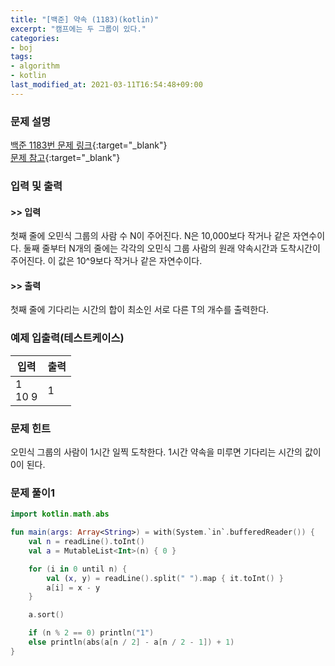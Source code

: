 ```yaml
---
title: "[백준] 약속 (1183)(kotlin)"
excerpt: "캠프에는 두 그룹이 있다."
categories:
- boj
tags:
- algorithm
- kotlin
last_modified_at: 2021-03-11T16:54:48+09:00
---
```



### 문제 설명
[백준 1183번 문제 링크](https://www.acmicpc.net/problem/1183#description){:target="_blank"}
<br>
[문제 참고](https://jason9319.tistory.com/99){:target="_blank"}





### 입력 및 출력
#### >> 입력
첫째 줄에 오민식 그룹의 사람 수 N이 주어진다. N은 10,000보다 작거나 같은 자연수이다. 둘째 줄부터 N개의 줄에는 각각의 오민식 그룹 사람의 원래 약속시간과 도착시간이 주어진다. 이 값은 10^9보다 작거나 같은 자연수이다.



#### >> 출력
첫째 줄에 기다리는 시간의 합이 최소인 서로 다른 T의 개수를 출력한다.





### 예제 입출력(테스트케이스)


|입력|출력|
|-----|------|
|1<br>10 9|1|




### 문제 힌트


오민식 그룹의 사람이 1시간 일찍 도착한다. 1시간 약속을 미루면 기다리는 시간의 값이 0이 된다.




### 문제 풀이1
```kotlin
import kotlin.math.abs

fun main(args: Array<String>) = with(System.`in`.bufferedReader()) {
    val n = readLine().toInt()
    val a = MutableList<Int>(n) { 0 }

    for (i in 0 until n) {
        val (x, y) = readLine().split(" ").map { it.toInt() }
        a[i] = x - y
    }

    a.sort()

    if (n % 2 == 0) println("1")
    else println(abs(a[n / 2] - a[n / 2 - 1]) + 1)
}
```